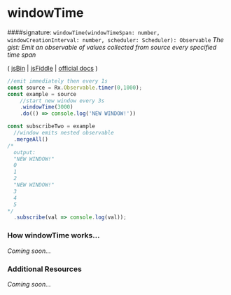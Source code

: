 # windowTime
####signature: `windowTime(windowTimeSpan: number, windowCreationInterval: number, scheduler: Scheduler): Observable`
*The gist: Emit an observable of values collected from source every specified time span*

( [jsBin](http://jsbin.com/mifayacoqo/1/edit?js,console) | [jsFiddle](https://jsfiddle.net/btroncone/g04b3qeb/) | [official docs](http://reactivex.io/rxjs/class/es6/Observable.js~Observable.html#instance-method-windowTime) )

```js
//emit immediately then every 1s
const source = Rx.Observable.timer(0,1000);
const example = source
    //start new window every 3s
    .windowTime(3000)
    .do(() => console.log('NEW WINDOW!'))

const subscribeTwo = example 
  //window emits nested observable
  .mergeAll()
/*
  output:
  "NEW WINDOW!"
  0
  1
  2
  "NEW WINDOW!"
  3
  4
  5
*/
  .subscribe(val => console.log(val));
```

### How windowTime works...
*Coming soon...*


### Additional Resources
*Coming soon...*